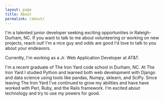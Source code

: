 ```yaml
---
layout: page
title: About
permalink: /about/
---
```


I'm a talented junior developer seeking exciting opportunities in Raleigh-Durham, NC. If you want to talk to me about volunteering or working on new projects, reach out! I'm a nice guy and odds are good I'd love to talk to you about your endeavors.

Currently, I'm working as a Jr. Web Application Developer at AT&T.

I'm a recent graduate of The Iron Yard code school in Durham, NC. At The Iron Yard I studied Python and learned both web development with Django and data science using tools like pandas, Numpy, sklearn, and SciPy. Since leaving The Iron Yard I've continued to grow my abilities and have have worked with Perl, Ruby, and the Rails framework. I'm excited about technology and try to use my powers for good.
